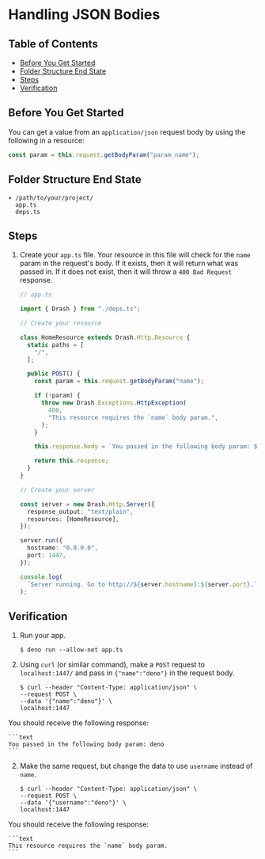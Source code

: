 # Handling JSON Bodies

## Table of Contents

- [Before You Get Started](#before-you-get-started)
- [Folder Structure End State](#folder-structure-end-state)
- [Steps](#steps)
- [Verification](#verification)

## Before You Get Started

You can get a value from an `application/json` request body by using the
following in a resource:

```typescript
const param = this.request.getBodyParam("param_name");
```

## Folder Structure End State

```text
▾ /path/to/your/project/
  app.ts
  deps.ts
```

## Steps

1. Create your `app.ts` file. Your resource in this file will check for the
   `name` param in the request's body. If it exists, then it will return what
   was passed in. If it does not exist, then it will throw a `400 Bad Request`
   response.

   ```typescript
   // app.ts

   import { Drash } from "./deps.ts";

   // Create your resource

   class HomeResource extends Drash.Http.Resource {
     static paths = [
       "/",
     ];

     public POST() {
       const param = this.request.getBodyParam("name");

       if (!param) {
         throw new Drash.Exceptions.HttpException(
           400,
           "This resource requires the `name` body param.",
         );
       }

       this.response.body = `You passed in the following body param: ${param}`;

       return this.response;
     }
   }

   // Create your server

   const server = new Drash.Http.Server({
     response_output: "text/plain",
     resources: [HomeResource],
   });

   server.run({
     hostname: "0.0.0.0",
     port: 1447,
   });

   console.log(
     `Server running. Go to http://${server.hostname}:${server.port}.`,
   );
   ```

## Verification

1. Run your app.

   ```shell
   $ deno run --allow-net app.ts
   ```

2. Using `curl` (or similar command), make a `POST` request to `localhost:1447/`
   and pass in `{"name":"deno"}` in the request body.

   ```text
   $ curl --header "Content-Type: application/json" \
   --request POST \
   --data '{"name":"deno"}' \
   localhost:1447
   ```

You should receive the following response:

    ```text
    You passed in the following body param: deno
    ```

2. Make the same request, but change the data to use `username` instead of
   `name`.

   ```text
   $ curl --header "Content-Type: application/json" \
   --request POST \
   --data '{"username":"deno"}' \
   localhost:1447
   ```

You should receive the following response:

    ```text
    This resource requires the `name` body param.
    ```

